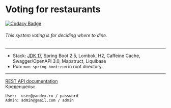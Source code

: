 # Voting for restaurants

[![Codacy Badge](https://api.codacy.com/project/badge/Grade/6d5ec17aa3b64362a59eb996d84d987a)](https://app.codacy.com/gh/strelchenya/restaurant-voting?utm_source=github.com&utm_medium=referral&utm_content=strelchenya/restaurant-voting&utm_campaign=Badge_Grade_Settings)

###### This system voting is for deciding where to dine.

-------------------------------------------------------------
- Stack: [JDK 17](http://jdk.java.net/17/), Spring Boot 2.5, Lombok, H2, Caffeine Cache, Swagger/OpenAPI 3.0, Mapstruct, Liquibase
- Run: `mvn spring-boot:run` in root directory.
-----------------------------------------------------
[REST API documentation](http://localhost:8080/swagger-ui.html)  
Креденшелы:
```
User:  user@yandex.ru / password
Admin: admin@gmail.com / admin
```